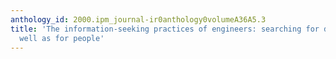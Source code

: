 ```yaml
---
anthology_id: 2000.ipm_journal-ir0anthology0volumeA36A5.3
title: 'The information-seeking practices of engineers: searching for documents as
  well as for people'
---
```


